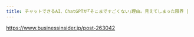 ```yaml
---
title: チャットできるAI、ChatGPTが｢そこまですごくない｣理由。見えてしまった限界 | Business Insider Japan
---
```


https://www.businessinsider.jp/post-263042

